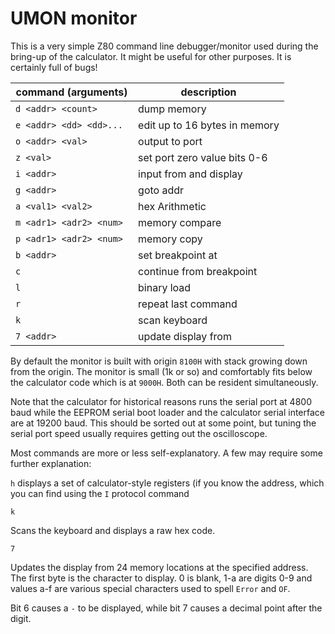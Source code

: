 # UMON monitor

This is a very simple Z80 command line debugger/monitor used during
the bring-up of the calculator.  It might be useful for other purposes.
It is certainly full of bugs!

command (arguments)  |   description
-------------------  |   -----------
`d <addr> <count>      ` |   dump memory
`e <addr> <dd> <dd>... ` |   edit up to 16 bytes in memory
`o <addr> <val>        ` |   output <val> to port <addr>
`z <val>               ` |   set port zero value bits 0-6
`i <addr>              ` |   input from <addr> and display
`g <addr>              ` |   goto addr
`a <val1> <val2>       ` |   hex Arithmetic
`m <adr1> <adr2> <num> ` |   memory compare
`p <adr1> <adr2> <num> ` |   memory copy
`b <addr>              ` |   set breakpoint at <addr>
`c                     ` |   continue from breakpoint
`l                     ` |   binary load
`r                     ` |   repeat last command
`k                     ` |   scan keyboard
`7 <addr>              ` |   update display from <addr>

By default the monitor is built with origin `8100H` with stack growing down
from the origin.  The monitor is small (1k or so) and comfortably fits below
the calculator code which is at `9000H`.  Both can be resident simultaneously.

Note that the calculator for historical reasons runs the serial port
at 4800 baud while the EEPROM serial boot loader and the calculator serial
interface are at 19200 baud.  This should be sorted out at some point, but
tuning the serial port speed usually requires getting out the oscilloscope.

Most commands are more or less self-explanatory.  A few may require
some further explanation:

`h` displays a set of calculator-style registers (if you know the address,
which you can find using the `I` protocol command

`k`

Scans the keyboard and displays a raw hex code.

`7`

Updates the display from 24 memory locations at the specified address.
The first byte is the character to display.  0 is blank, 1-a are digits 0-9
and values a-f are various special characters used to spell `Error` and `OF`.

Bit 6 causes a `-` to be displayed, while bit 7 causes a decimal point
after the digit.

